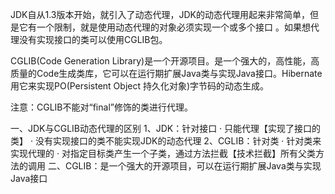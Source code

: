 JDK自从1.3版本开始，就引入了动态代理，JDK的动态代理用起来非常简单，但是它有一个限制，就是使用动态代理的对象必须实现一个或多个接口 。如果想代理没有实现接口的类可以使用CGLIB包。

CGLIB(Code Generation Library)是一个开源项目。是一个强大的，高性能，高质量的Code生成类库，它可以在运行期扩展Java类与实现Java接口。Hibernate用它来实现PO(Persistent Object 持久化对象)字节码的动态生成。

注意：CGLIB不能对“final”修饰的类进行代理。

一、JDK与CGLIB动态代理的区别
1、JDK：针对接口
· 只能代理【实现了接口的类】
· 没有实现接口的类不能实现JDK的动态代理
2、CGLIB：针对类
· 针对类来实现代理的
· 对指定目标类产生一个子类，通过方法拦截【技术拦截】所有父类方法的调用
二、CGLIB：是一个强大的开源项目，可以在运行期扩展Java类与实现Java接口